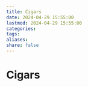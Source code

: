 ```yaml
---
title: Cigars
date: 2024-04-29 15:55:00
lastmod: 2024-04-29 15:55:00
categories: 
tags: 
aliases: 
share: false 
---
```


# Cigars

